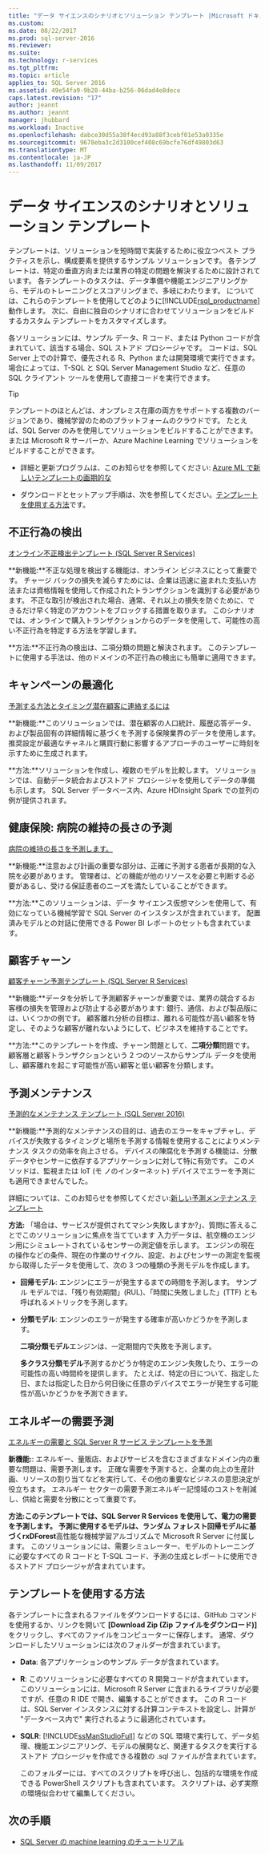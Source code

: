 ```yaml
---
title: "データ サイエンスのシナリオとソリューション テンプレート |Microsoft ドキュメント"
ms.custom: 
ms.date: 08/22/2017
ms.prod: sql-server-2016
ms.reviewer: 
ms.suite: 
ms.technology: r-services
ms.tgt_pltfrm: 
ms.topic: article
applies_to: SQL Server 2016
ms.assetid: 49e54fa9-9b28-44ba-b256-06dad4e8dece
caps.latest.revision: "17"
author: jeannt
ms.author: jeannt
manager: jhubbard
ms.workload: Inactive
ms.openlocfilehash: dabce30d55a38f4ecd93a88f3cebf01e53a0335e
ms.sourcegitcommit: 9678eba3c2d3100cef408c69bcfe76df49803d63
ms.translationtype: MT
ms.contentlocale: ja-JP
ms.lasthandoff: 11/09/2017
---
```

# <a name="data-science-scenarios-and-solution-templates"></a>データ サイエンスのシナリオとソリューション テンプレート

テンプレートは、ソリューションを短時間で実装するために役立つベスト プラクティスを示し、構成要素を提供するサンプル ソリューションです。 各テンプレートは、特定の垂直方向または業界の特定の問題を解決するために設計されています。 各テンプレートのタスクは、データ準備や機能エンジニアリングから、モデルのトレーニングとスコアリングまで、多岐にわたります。 については、これらのテンプレートを使用してどのように[!INCLUDE[rsql_productname](../../includes/rsql-productname-md.md)]動作します。 次に、自由に独自のシナリオに合わせてソリューションをビルドするカスタム テンプレートをカスタマイズします。 

各ソリューションには、サンプル データ、R コード、または Python コードが含まれていて、該当する場合、SQL ストアド プロシージャです。 コードは、SQL Server 上での計算で、優先される R、Python または開発環境で実行できます。 場合によっては、T-SQL と SQL Server Management Studio など、任意の SQL クライアント ツールを使用して直接コードを実行できます。

> [!TIP]
> 
> テンプレートのほとんどは、オンプレミス在庫の両方をサポートする複数のバージョンであり、機械学習のためのプラットフォームのクラウドです。 たとえば、SQL Server のみを使用してソリューションをビルドすることができます。 または Microsoft R サーバーか、Azure Machine Learning でソリューションをビルドすることができます。

+ 詳細と更新プログラムは、このお知らせを参照してください: [Azure ML で新しいテンプレートの画期的な](https://blogs.technet.microsoft.com/machinelearning/2015/04/09/exciting-new-templates-in-azure-ml/)

+ ダウンロードとセットアップ手順は、次を参照してください。[テンプレートを使用する方法](#bkmk_HowTo)です。

## <a name="fraud-detection"></a>不正行為の検出

[オンライン不正検出テンプレート (SQL Server R Services)](https://github.com/Microsoft/SQL-Server-R-Services-Samples/blob/master/FraudDetection/Introduction.md)

**新機能:**不正な処理を検出する機能は、オンライン ビジネスにとって重要です。 チャージ バックの損失を減らすためには、企業は迅速に盗まれた支払い方法または資格情報を使用して作成されたトランザクションを識別する必要があります。 不正な取引が検出された場合、通常、それ以上の損失を防ぐために、できるだけ早く特定のアカウントをブロックする措置を取ります。 このシナリオでは、オンラインで購入トランザクションからのデータを使用して、可能性の高い不正行為を特定する方法を学習します。

**方法:**不正行為の検出は、二項分類の問題と解決されます。 このテンプレートに使用する手法は、他のドメインの不正行為の検出にも簡単に適用できます。


## <a name="campaign-optimization"></a>キャンペーンの最適化

[予測する方法とタイミング潜在顧客に連絡するには](https://microsoft.github.io/r-server-campaign-optimization/)

**新機能:**このソリューションでは、潜在顧客の人口統計、履歴応答データ、および製品固有の詳細情報に基づくを予測する保険業界のデータを使用します。  推奨設定が最適なチャネルと購買行動に影響するアプローチのユーザーに時刻を示すために生成されます。

**方法:**ソリューションを作成し、複数のモデルを比較します。 ソリューションでは、自動データ統合およびストアド プロシージャを使用してデータの準備も示します。 SQL Server データベース内、Azure HDInsight Spark での並列の例が提供されます。 

## <a name="health-care-predict-length-of-stay-in-hospital"></a>健康保険: 病院の維持の長さの予測 

[病院の維持の長さを予測します。](https://gallery.cortanaintelligence.com/Solution/Predicting-Length-of-Stay-in-Hospitals-1)

**新機能:**注意および計画の重要な部分は、正確に予測する患者が長期的な入院を必要があります。 管理者は、どの機能が他のリソースを必要と判断する必要があるし、受ける保証患者のニーズを満たしていることができます。

**方法:**このソリューションは、データ サイエンス仮想マシンを使用して、有効になっている機械学習で SQL Server のインスタンスが含まれています。 配置済みモデルとの対話に使用できる Power BI レポートのセットも含まれています。

## <a name="customer-churn"></a>顧客チャーン

[顧客チャーン予測テンプレート (SQL Server R Services)](https://github.com/Microsoft/SQL-Server-R-Services-Samples/blob/master/Churn/Introduction.md)

**新機能:**データを分析して予測顧客チャーンが重要では、業界の競合するお客様の損失を管理および防止する必要があります: 銀行、通信、および製品版には、いくつかの例です。 顧客離れ分析の目標は、離れる可能性が高い顧客を特定し、そのような顧客が離れないようにして、ビジネスを維持することです。

**方法:**このテンプレートを作成、チャーン問題として、**二項分類**問題です。 顧客層と顧客トランザクションという 2 つのソースからサンプル データを使用し、顧客離れを起こす可能性が高い顧客と低い顧客を分類します。
  
## <a name="predictive-maintenance"></a>予測メンテナンス

[予測的なメンテナンス テンプレート (SQL Server 2016)](https://github.com/Microsoft/SQL-Server-R-Services-Samples/blob/master/PredictiveMaintenance/Introduction.md)

**新機能:**予測的なメンテナンスの目的は、過去のエラーをキャプチャし、デバイスが失敗するタイミングと場所を予測する情報を使用することによりメンテナンス タスクの効率を向上させる。 デバイスの陳腐化を予測する機能は、分散データやセンサーに依存するアプリケーションに対して特に有効です。 このメソッドは、監視または IoT (モ ノのインターネット) デバイスでエラーを予測にも適用できませんでした。

詳細については、このお知らせを参照してください:[新しい予測メンテナンス テンプレート](https://blogs.technet.microsoft.com/machinelearning/2015/04/09/exciting-new-templates-in-azure-ml/)

**方法:** 「場合は、サービスが提供されてマシン失敗しますか?」、質問に答えることでこのソリューションに焦点を当てています 入力データは、航空機のエンジン用にシミュレートされているセンサーの測定値を示します。 エンジンの現在の操作などの条件、現在の作業のサイクル、設定、およびセンサーの測定を監視から取得したデータを使用して、次の 3 つの種類の予測モデルを作成します。

-   **回帰モデル**: エンジンにエラーが発生するまでの時間を予測します。 サンプル モデルでは、「残り有効期間」(RUL)、「時間に失敗しました」(TTF) とも呼ばれるメトリックを予測します。
  
-   **分類モデル**: エンジンのエラーが発生する確率が高いかどうかを予測します。
  
    **二項分類モデル**エンジンは、一定期間内で失敗を予測します。

    **多クラス分類モデル**予測するかどうか特定のエンジン失敗したり、エラーの可能性の高い時間枠を提供します。 たとえば、特定の日について、指定した日、または指定した日から何日後に任意のデバイスでエラーが発生する可能性が高いかどうかを予測できます。

## <a name="energy-demand-forecasting"></a>エネルギーの需要予測

[エネルギーの需要と SQL Server R サービス テンプレートを予測](https://gallery.cortanaintelligence.com/Tutorial/Energy-Demand-Forecast-Template-with-SQL-Server-R-Services-1)

**新機能:**: エネルギー、量販店、およびサービスを含むさまざまなドメイン内の重要な問題は、需要予測します。 正確な需要を予測すると、企業の向上の生産計画、リソースの割り当てなどを実行して、その他の重要なビジネスの意思決定が役立ちます。 エネルギー セクターの需要予測エネルギー記憶域のコストを削減し、供給と需要を分散にとって重要です。

**方法:**このテンプレートでは、SQL Server R Services を使用して、電力の需要を予測します。 予測に使用するモデルは、ランダム フォレスト回帰モデルに基づく**rxDForest**高性能な機械学習アルゴリズムで Microsoft R Server に付属します。 このソリューションには、需要シミュレーター、モデルのトレーニングに必要なすべての R コードと T-SQL コード、予測の生成とレポートに使用できるストアド プロシージャが含まれています。 


## <a name="bkmk_HowTo"></a>テンプレートを使用する方法

各テンプレートに含まれるファイルをダウンロードするには、GitHub コマンドを使用するか、リンクを開いて **[Download Zip (Zip ファイルをダウンロード)]** をクリックし、すべてのファイルをコンピューターに保存します。  通常、ダウンロードしたソリューションには次のフォルダーが含まれています。
  
-   **Data**: 各アプリケーションのサンプル データが含まれています。
  
-   **R**: このソリューションに必要なすべての R 開発コードが含まれています。 このソリューションには、Microsoft R Server に含まれるライブラリが必要ですが、任意の R IDE で開き、編集することができます。 この R コードは、SQL Server インスタンスに対する計算コンテキストを設定し、計算が "データベース内で" 実行されるように最適化されています。
  
-   **SQLR**: [!INCLUDE[ssManStudioFull](../../includes/ssmanstudiofull-md.md)] などの SQL 環境で実行して、データ処理、機能エンジニアリング、モデルの展開など、関連するタスクを実行するストアド プロシージャを作成できる複数の .sql ファイルが含まれています。
  
    このフォルダーには、すべてのスクリプトを呼び出し、包括的な環境を作成できる PowerShell スクリプトも含まれています。 スクリプトは、必ず実際の環境似合わせて編集してください。

## <a name="next-steps"></a>次の手順

+ [SQL Server の machine learning のチュートリアル](machine-learning-services-tutorials.md)





